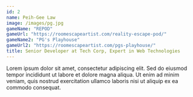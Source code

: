 ```yaml
---
id: 2
name: Peih-Gee Law
image: /images/pg.jpg
gameName: "REPOD"
gameUrl: "https://roomescapeartist.com/reality-escape-pod/"
gameName2: "PG's Playhouse"
gameUrl2: "https://roomescapeartist.com/pgs-playhouse/"
title: Senior Developer at Tech Corp, Expert in Web Technologies
---
```


Lorem ipsum dolor sit amet, consectetur adipiscing elit. Sed do eiusmod tempor incididunt ut labore et dolore magna aliqua. Ut enim ad minim veniam, quis nostrud exercitation ullamco laboris nisi ut aliquip ex ea commodo consequat.
